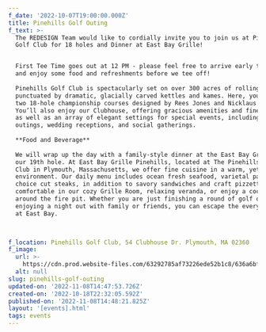 ```yaml
---
f_date: '2022-10-07T19:00:00.000Z'
title: Pinehills Golf Outing
f_text: >-
  The REDESIGN Team would like to cordially invite you to join us at Pinehills
  Golf Club for 18 holes and Dinner at East Bay Grille!


  First Tee Time goes out at 12 PM - please feel free to arrive early to warm up
  and enjoy some food and refreshments before we tee off!  
    
  Pinehills Golf Club is spectacularly set on over 300 acres of rolling hills
  punctuated by dramatic, glacially carved kettles and kames. Here, you’ll find
  two 18-hole championship courses designed by Rees Jones and Nicklaus Design.
  You’ll also enjoy our Clubhouse, offering gracious amenities and fine dining,
  as well as an array of elegant settings for special events, including golf
  outings, wedding receptions, and social gatherings.  
    
  **Food and Beverage**  
    
  We will wrap up the day with a family-style dinner at the East Bay Grille as
  our 19th hole. At East Bay Grille Pinehills, located at The Pinehills Golf
  Club in Plymouth, Massachusetts, we offer fine cuisine in a warm, yet casual
  environment. Our daily menu includes ocean fresh seafood, varietal pastas, and
  choice cut steaks, in addition to savory sandwiches and craft pizzettas. Get
  comfortable in our cozy Grille Room, relaxing veranda, or enjoy a cocktail
  around the fire pit. Whether you are just finishing a round of golf or
  enjoying a night out with family or friends, you can escape the everyday here
  at East Bay.


  ‍
f_location: Pinehills Golf Club, 54 Clubhouse Dr. Plymouth, MA 02360
f_image:
  url: >-
    https://cdn.prod.website-files.com/63292785af73226ede52b1c8/636a6bf0f9b0bc7ae5783393_pine_hills_golf_redesign_event.avif
  alt: null
slug: pinehills-golf-outing
updated-on: '2022-11-08T14:47:53.726Z'
created-on: '2022-10-18T22:32:05.592Z'
published-on: '2022-11-08T14:48:21.825Z'
layout: '[events].html'
tags: events
---
```



